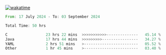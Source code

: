 [![wakatime](https://wakatime.com/badge/user/5970ac98-85fb-4bfd-a7d8-142e7d5bd274.svg)](https://wakatime.com/@5970ac98-85fb-4bfd-a7d8-142e7d5bd274)

<!--START_SECTION:waka-->

```rust
From: 17 July 2024 - To: 03 September 2024

Total Time: 50 hrs

C                 23 hrs 22 mins  >>>>>>>>>>>--------------   45.14 %
Java              17 hrs 44 mins  >>>>>>>>>----------------   34.27 %
YAML              2 hrs 51 mins   >------------------------   05.52 %
Other             1 hr 45 mins    >------------------------   03.40 %
```

<!--END_SECTION:waka-->
